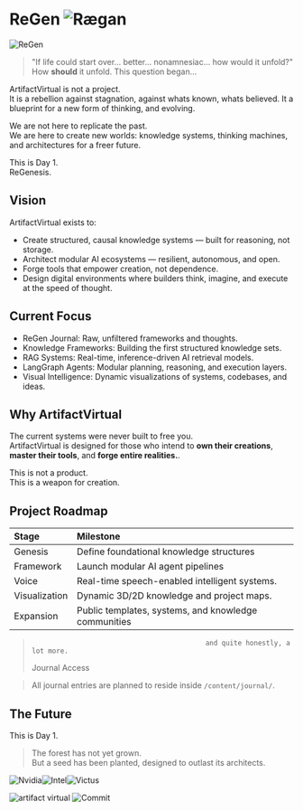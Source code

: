 # ReGen ![Rægan](https://img.shields.io/badge/Rægan-3A4CC0?style=for-the-badge&logoColor=white&labelColor=3A4CC0&color=3A4CC0)

![ReGen](https://img.shields.io/badge/ReGen-000000?style=for-the-badge&logoColor=white&labelColor=000000&color=000000)


> "If life could start over... better... nonamnesiac... how would it unfold?"
How **should** it unfold. This question began...

ArtifactVirtual is not a project.  
It is a rebellion against stagnation, against whats known, whats believed. It a blueprint for a new form of thinking, and evolving.

We are not here to replicate the past.  
We are here to create new worlds: knowledge systems, thinking machines, and architectures for a freer future.

This is Day 1.  
ReGenesis.


## Vision

ArtifactVirtual exists to:

- Create structured, causal knowledge systems — built for reasoning, not storage.
- Architect modular AI ecosystems — resilient, autonomous, and open.
- Forge tools that empower creation, not dependence.
- Design digital environments where builders think, imagine, and execute at the speed of thought.


## Current Focus

- ReGen Journal: Raw, unfiltered frameworks and thoughts.
- Knowledge Frameworks: Building the first structured knowledge sets.
- RAG Systems: Real-time, inference-driven AI retrieval models.
- LangGraph Agents: Modular planning, reasoning, and execution layers.
- Visual Intelligence: Dynamic visualizations of systems, codebases, and ideas.


## Why ArtifactVirtual

The current systems were never built to free you.  
ArtifactVirtual is designed for those who intend to **own their creations**, **master their tools**, and **forge entire realities.**.

This is not a product.  
This is a weapon for creation.


## Project Roadmap

| Stage         | Milestone                                            
|:--------------|:-----------------------------------------------------|
| Genesis       | Define foundational knowledge structures             |
| Framework     | Launch modular AI agent pipelines                    |
| Voice         | Real-time speech-enabled intelligent systems.        |
| Visualization | Dynamic 3D/2D knowledge and project maps.            |
| Expansion     | Public templates, systems, and knowledge communities |
>                                                and quite honestly, a lot more.
> Journal Access

> All journal entries are planned to reside inside `/content/journal/`.  

## The Future

This is Day 1.  
> The forest has not yet grown.  
> But a seed has been planted, designed to outlast its architects.


![Nvidia](https://img.shields.io/badge/-Nvidia-4A9639?style=for-the-badge&logo=nvidia&logoColor=white)![Intel](https://img.shields.io/badge/-0072CE?style=for-the-badge&logo=intel&logoColor=white)![Victus](https://img.shields.io/badge/-Victus-000000?style=for-the-badge&logo=data:image/svg+xml;base64,PHN2ZyB4bWxucz0iaHR0cDovL3d3dy53My5vcmcvMjAwMC9zdmciIHZpZXdCb3g9IjAgMCAyNTAwIDI1MDAiPjxwYXRoIGZpbGw9IiNGRkZGRkYiIGQ9Ik0xMjUwIDBMMCAxMjVMMTI1MCAyNTAwTDI1MDAgMTI1eiIvPjwvc3ZnPg==&logoColor=FFFFFF)







![artifact virtual](https://img.shields.io/badge/artifact_virtual-FFFFFF?style=for-the-badge&logoColor=000000&labelColor=FFFFFF&color=FFFFFF)
![Commit](https://img.shields.io/badge/COMMIT.-000000?style=for-the-badge&logoColor=white&labelColor=000000&color=000000)

